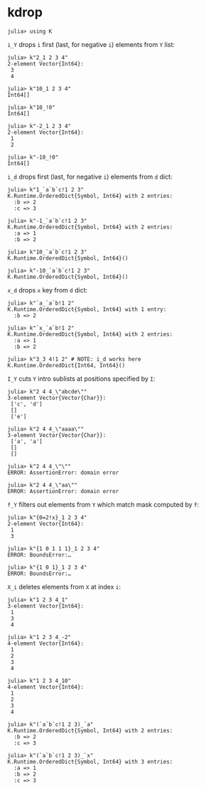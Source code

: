 # kdrop

    julia> using K

`i_Y` drops `i` first (last, for negative `i`) elements from `Y` list:

    julia> k"2_1 2 3 4"
    2-element Vector{Int64}:
     3
     4
    
    julia> k"10_1 2 3 4"
    Int64[]
    
    julia> k"10_!0"
    Int64[]
    
    julia> k"-2_1 2 3 4"
    2-element Vector{Int64}:
     1
     2
    
    julia> k"-10_!0"
    Int64[]

`i_d` drops first (last, for negative `i`) elements from `d` dict:

    julia> k"1_`a`b`c!1 2 3"
    K.Runtime.OrderedDict{Symbol, Int64} with 2 entries:
      :b => 2
      :c => 3
    
    julia> k"-1_`a`b`c!1 2 3"
    K.Runtime.OrderedDict{Symbol, Int64} with 2 entries:
      :a => 1
      :b => 2
    
    julia> k"10_`a`b`c!1 2 3"
    K.Runtime.OrderedDict{Symbol, Int64}()
    
    julia> k"-10_`a`b`c!1 2 3"
    K.Runtime.OrderedDict{Symbol, Int64}()

`x_d` drops `x` key from `d` dict:

    julia> k"`a_`a`b!1 2"
    K.Runtime.OrderedDict{Symbol, Int64} with 1 entry:
      :b => 2
    
    julia> k"`x_`a`b!1 2"
    K.Runtime.OrderedDict{Symbol, Int64} with 2 entries:
      :a => 1
      :b => 2
    
    julia> k"3_3 4!1 2" # NOTE: i_d works here
    K.Runtime.OrderedDict{Int64, Int64}()

`I_Y` cuts `Y` intro sublists at positions specified by `I`:

    julia> k"2 4 4_\"abcde\""
    3-element Vector{Vector{Char}}:
     ['c', 'd']
     []
     ['e']
    
    julia> k"2 4 4_\"aaaa\""
    3-element Vector{Vector{Char}}:
     ['a', 'a']
     []
     []
    
    julia> k"2 4 4_\"\""
    ERROR: AssertionError: domain error
    
    julia> k"2 4 4_\"aa\""
    ERROR: AssertionError: domain error

`f_Y` filters out elements from `Y` which match mask computed by `f`:

    julia> k"{0=2!x}_1 2 3 4"
    2-element Vector{Int64}:
     1
     3

    julia> k"{1 0 1 1 1}_1 2 3 4"
    ERROR: BoundsError:…

    julia> k"{1 0 1}_1 2 3 4"
    ERROR: BoundsError:…

`X_i` deletes elements from `X` at index `i`:

    julia> k"1 2 3 4_1"
    3-element Vector{Int64}:
     1
     3
     4
    
    julia> k"1 2 3 4_-2"
    4-element Vector{Int64}:
     1
     2
     3
     4
    
    julia> k"1 2 3 4_10"
    4-element Vector{Int64}:
     1
     2
     3
     4

    julia> k"(`a`b`c!1 2 3)_`a"
    K.Runtime.OrderedDict{Symbol, Int64} with 2 entries:
      :b => 2
      :c => 3
    
    julia> k"(`a`b`c!1 2 3)_`x"
    K.Runtime.OrderedDict{Symbol, Int64} with 3 entries:
      :a => 1
      :b => 2
      :c => 3

